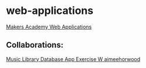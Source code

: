 # web-applications

[Makers Academy Web Applications](https://github.com/makersacademy/web-applications)


## Collaborations:
[Music Library Database App Exercise W aimeehorwood](https://github.com/aimeehorwood/music_library_database_app)

